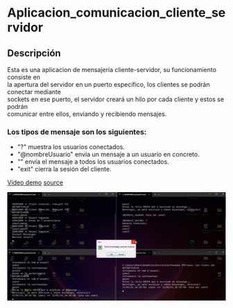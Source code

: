 # Aplicacion_comunicacion_cliente_servidor

## Descripción
Esta es una aplicacion de mensajería cliente-servidor, su funcionamiento consiste en  
la apertura del servidor en un puerto específico, los clientes se podrán conectar mediante  
sockets en ese puerto, el servidor creará un hilo por cada cliente y estos se podrán  
comunicar entre ellos, enviando y recibiendo mensajes.

### Los tipos de mensaje son los siguientes:
- "?" muestra los usuarios conectados.
- "@nombreUsuario" envía un mensaje a un usuario en concreto.
- "" envía el mensaje a todos los usuarios conectados.
- "exit" cierra la sesión del cliente.

[Vídeo demo](https://youtu.be/8DrpdzO3shkhttps://youtu.be/8DrpdzO3shk)
[source](../../tree/src)

![Texto alternativo](3.png)
